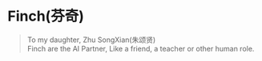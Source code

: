 # Finch(芬奇)

> To my daughter, Zhu SongXian(朱颂贤)  
> Finch are the AI Partner, Like a friend, a teacher or other human role.
